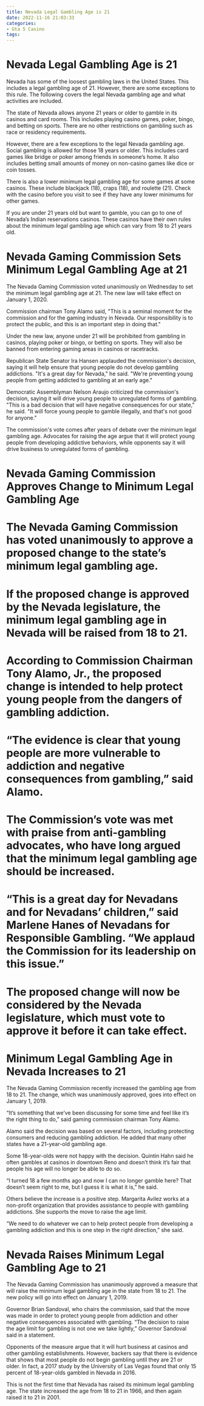 ```yaml
---
title: Nevada Legal Gambling Age is 21
date: 2022-11-16 21:03:33
categories:
- Gta 5 Casino
tags:
---
```



#  Nevada Legal Gambling Age is 21

Nevada has some of the loosest gambling laws in the United States. This includes a legal gambling age of 21. However, there are some exceptions to this rule. The following covers the legal Nevada gambling age and what activities are included.

The state of Nevada allows anyone 21 years or older to gamble in its casinos and card rooms. This includes playing casino games, poker, bingo, and betting on sports. There are no other restrictions on gambling such as race or residency requirements.

However, there are a few exceptions to the legal Nevada gambling age. Social gambling is allowed for those 18 years or older. This includes card games like bridge or poker among friends in someone’s home. It also includes betting small amounts of money on non-casino games like dice or coin tosses.

There is also a lower minimum legal gambling age for some games at some casinos. These include blackjack (18), craps (18), and roulette (21). Check with the casino before you visit to see if they have any lower minimums for other games.

If you are under 21 years old but want to gamble, you can go to one of Nevada’s Indian reservations casinos. These casinos have their own rules about the minimum legal gambling age which can vary from 18 to 21 years old.

#  Nevada Gaming Commission Sets Minimum Legal Gambling Age at 21

The Nevada Gaming Commission voted unanimously on Wednesday to set the minimum legal gambling age at 21. The new law will take effect on January 1, 2020.

Commission chairman Tony Alamo said, "This is a seminal moment for the commission and for the gaming industry in Nevada. Our responsibility is to protect the public, and this is an important step in doing that."

Under the new law, anyone under 21 will be prohibited from gambling in casinos, playing poker or bingo, or betting on sports. They will also be banned from entering gaming areas in casinos or racetracks.

Republican State Senator Ira Hansen applauded the commission's decision, saying it will help ensure that young people do not develop gambling addictions. "It's a great day for Nevada," he said. "We're preventing young people from getting addicted to gambling at an early age."

Democratic Assemblyman Nelson Araujo criticized the commission's decision, saying it will drive young people to unregulated forms of gambling. "This is a bad decision that will have negative consequences for our state," he said. "It will force young people to gamble illegally, and that's not good for anyone."

The commission's vote comes after years of debate over the minimum legal gambling age. Advocates for raising the age argue that it will protect young people from developing addictive behaviors, while opponents say it will drive business to unregulated forms of gambling.

#  Nevada Gaming Commission Approves Change to Minimum Legal Gambling Age

# The Nevada Gaming Commission has voted unanimously to approve a proposed change to the state’s minimum legal gambling age.

# If the proposed change is approved by the Nevada legislature, the minimum legal gambling age in Nevada will be raised from 18 to 21.

# According to Commission Chairman Tony Alamo, Jr., the proposed change is intended to help protect young people from the dangers of gambling addiction.

# “The evidence is clear that young people are more vulnerable to addiction and negative consequences from gambling,” said Alamo.

# The Commission’s vote was met with praise from anti-gambling advocates, who have long argued that the minimum legal gambling age should be increased.

# “This is a great day for Nevadans and for Nevadans’ children,” said Marlene Hanes of Nevadans for Responsible Gambling. “We applaud the Commission for its leadership on this issue.”

# The proposed change will now be considered by the Nevada legislature, which must vote to approve it before it can take effect.

#  Minimum Legal Gambling Age in Nevada Increases to 21

The Nevada Gaming Commission recently increased the gambling age from 18 to 21. The change, which was unanimously approved, goes into effect on January 1, 2019.

“It’s something that we’ve been discussing for some time and feel like it’s the right thing to do,” said gaming commission chairman Tony Alamo.

Alamo said the decision was based on several factors, including protecting consumers and reducing gambling addiction. He added that many other states have a 21-year-old gambling age.

Some 18-year-olds were not happy with the decision. Quintin Hahn said he often gambles at casinos in downtown Reno and doesn’t think it’s fair that people his age will no longer be able to do so.

“I turned 18 a few months ago and now I can no longer gamble here? That doesn’t seem right to me, but I guess it is what it is,” he said.

Others believe the increase is a positive step. Margarita Avilez works at a non-profit organization that provides assistance to people with gambling addictions. She supports the move to raise the age limit.

“We need to do whatever we can to help protect people from developing a gambling addiction and this is one step in the right direction,” she said.

#  Nevada Raises Minimum Legal Gambling Age to 21

The Nevada Gaming Commission has unanimously approved a measure that will raise the minimum legal gambling age in the state from 18 to 21. The new policy will go into effect on January 1, 2019.

Governor Brian Sandoval, who chairs the commission, said that the move was made in order to protect young people from addiction and other negative consequences associated with gambling. “The decision to raise the age limit for gambling is not one we take lightly,” Governor Sandoval said in a statement.

Opponents of the measure argue that it will hurt business at casinos and other gambling establishments. However, backers say that there is evidence that shows that most people do not begin gambling until they are 21 or older. In fact, a 2017 study by the University of Las Vegas found that only 15 percent of 18-year-olds gambled in Nevada in 2016.

This is not the first time that Nevada has raised its minimum legal gambling age. The state increased the age from 18 to 21 in 1966, and then again raised it to 21 in 2001.